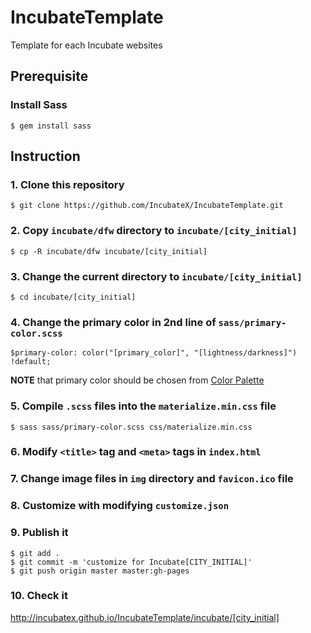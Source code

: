 # IncubateTemplate
Template for each Incubate websites

Prerequisite
------------
### Install Sass
    $ gem install sass

Instruction
-----------
### 1. Clone this repository
    $ git clone https://github.com/IncubateX/IncubateTemplate.git
### 2. Copy `incubate/dfw` directory to `incubate/[city_initial]`
    $ cp -R incubate/dfw incubate/[city_initial]
### 3. Change the current directory to `incubate/[city_initial]`
    $ cd incubate/[city_initial]
### 4. Change the primary color in 2nd line of `sass/primary-color.scss`
    $primary-color: color("[primary_color]", "[lightness/darkness]") !default;
**NOTE** that primary color should be chosen from <a href="http://materializecss.com/color.html">Color Palette</a>
### 5. Compile `.scss` files into the `materialize.min.css` file
    $ sass sass/primary-color.scss css/materialize.min.css
### 6. Modify `<title>` tag and `<meta>` tags in `index.html`
### 7. Change image files in `img` directory and `favicon.ico` file
### 8. Customize with modifying `customize.json`
### 9. Publish it
    $ git add .
    $ git commit -m 'customize for Incubate[CITY_INITIAL]'
    $ git push origin master master:gh-pages
### 10. Check it
<a href="http://incubatex.github.io/IncubateTemplate/incubate/[city_initial]">http://incubatex.github.io/IncubateTemplate/incubate/[city_initial]</a>
